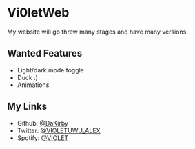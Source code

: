 # Vi0letWeb

My website will go threw many stages and have many versions.


## Wanted Features

- Light/dark mode toggle
- Duck :)
- Animations


## My Links

- Github: [@DaKirby](https://github.com/VIOLETUMM)
- Twitter: [@VIOLETUWU_ALEX](https://twitter.com/VIOLETUWU_ALEX)
- Spotify: [@VIOLET](https://open.spotify.com/user/49pgf2veco9ygjbvmtx6et0ob?si=5f5acc1762fa4c5a)
